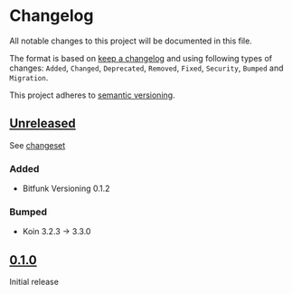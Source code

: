 # Changelog

All notable changes to this project will be documented in this file.

The format is based on [keep a changelog](http://keepachangelog.com/en/1.0.0/) and using following
types of changes: `Added`, `Changed`, `Deprecated`, `Removed`, `Fixed`, `Security`, `Bumped`
and `Migration`.

This project adheres to [semantic versioning](http://semver.org/spec/v2.0.0.html).

## [Unreleased](https://github.com/wmontwe/blueprint-mobile/releases/latest)

See [changeset](https://github.com/wmontwe/blueprint-mobile/compare/v0.0.1...main)

### Added

- Bitfunk Versioning 0.1.2

### Bumped

- Koin 3.2.3 -> 3.3.0

## [0.1.0](https://github.com/wmontwe/blueprint-mobile/releases/tag/v0.1.0)

Initial release
